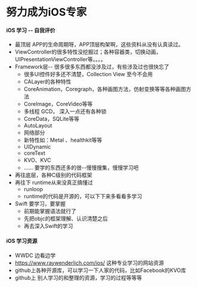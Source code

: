 # 努力成为iOS专家

#### iOS 学习 -- 自我评价

- 最顶层 APP的生命周期呀，APP顶层构架啊，这些资料从没有认真读过。
- ViewController的很多特性没挖掘过；各种容器类，切换动画，UIPresentationViewController等。。。。
- Framework层-- 很多很多东西都没涉及过，有些涉及过也很快忘了
  - 很多UI控件好多还不清楚，Collection View 至今不会用
  - CALayer的各种特性
  - CoreAnimation，Coregraph，各种画图方法，仿射变换等等各种画图方法
  - CoreImage，CoreVideo等等
  - 多线程  GCD， 深入一点还有各种锁
  - CoreData，SQLite等等
  - AutoLayout
  - 网络部分
  - 新特性如：Metal 、healthkit等等
  - UIDynamic
  - coreText
  - KVO、KVC
  - …… 要学的东西还多的很--慢慢搜集，慢慢学习吧
- 再往底层，各种C级别的代码框架
- 再往下 runtime从来没真正搞懂过
  - runloop
  - runtime的代码是开源的，可以下下来多看看多学习
- Swift 要学习，要掌握
  - 前期能掌握语法就行了
  - 先把objc的框架理解、认识清楚之后
  - 再去深入Swift的学习

#### iOS 学习资源

- WWDC 边看边学
- https://www.raywenderlich.com/ios/ 这种专业学习的网站资源
- github上各种开源库，可以学习一下人家的代码，比如Facebook的KVO库
- github上 别人学习的和整理的资源，学习的过程等等等


